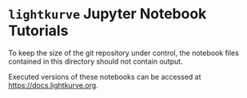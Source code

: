 # `lightkurve` Jupyter Notebook Tutorials

To keep the size of the git repository under control, the notebook files contained
in this directory should not contain output.

Executed versions of these notebooks can be accessed at https://docs.lightkurve.org.
